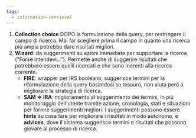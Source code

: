 ```yaml
---
tags: 
  - information-retrieval
---
```


1. **Collection choice** DOPO la formulazione della query, per restringere il campo di ricerca. Mai far scegliere prima il campo in quanto una ricerca più ampia potrebbe dare risultati migliori.
2. **Wizard**: da suggerimenti su azioni immediate per supportare la ricerca ("Forse intendevi..."). Permette anche di suggerire risultati che potrebbero essere quelli ricercati e che sono inerenti alla ricerca corrente.
	- **FIRE**: wrapper per IRS booleano, suggerisce termini per la riformulazione della query basandosi su tesauro, non aiuta però a migliorare la strategia di ricerca.
	- **SAM $\Rightarrow$ IRA**: miglioramento al suggerimento dei termini, in più monitoraggio dell'utente tramite azione, cronologia, stati e situazioni per fornire suggerimenti migliori. I suggerimenti possono essere **hints** su cosa fare per migliorare i risultati in modo autonomo, e **advices**, dove il sistema suggerisce termini o risultati che possono giovare al processo di ricerca.